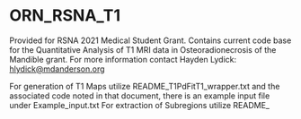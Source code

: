 # ORN_RSNA_T1
Provided for RSNA 2021 Medical Student Grant. Contains current code base for the Quantitative Analysis of T1 MRI data in Osteoradionecrosis of the Mandible grant. For more information contact Hayden Lydick: hlydick@mdanderson.org

For generation of T1 Maps utilize README_T1PdFitT1_wrapper.txt and the associated code noted in that document, there is an example input file under Example_input.txt 
For extraction of Subregions utilize README_
